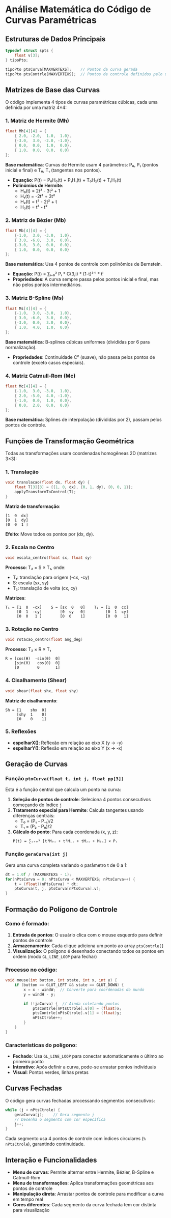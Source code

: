 # Análise Matemática do Código de Curvas Paramétricas

## Estruturas de Dados Principais

```c
typedef struct spts {
    float v[3];
} tipoPto;

tipoPto ptsCurva[MAXVERTEXS];    // Pontos da curva gerada
tipoPto ptsContrle[MAXVERTEXS];  // Pontos de controle definidos pelo usuário
```

## Matrizes de Base das Curvas

O código implementa 4 tipos de curvas paramétricas cúbicas, cada uma definida por uma matriz 4×4:

### 1. Matriz de Hermite (Mh)
```c
float Mh[4][4] = {
    { 2.0, -2.0,  1.0,  1.0},
    {-3.0,  3.0, -2.0, -1.0},
    { 0.0,  0.0,  1.0,  0.0},
    { 1.0,  0.0,  0.0,  0.0}
};
```
**Base matemática**: Curvas de Hermite usam 4 parâmetros: P₀, P₁ (pontos inicial e final) e T₀, T₁ (tangentes nos pontos).
- **Equação**: P(t) = P₀H₀(t) + P₁H₁(t) + T₀H₂(t) + T₁H₃(t)
- **Polinômios de Hermite**:
  - H₀(t) = 2t³ - 3t² + 1
  - H₁(t) = -2t³ + 3t²
  - H₂(t) = t³ - 2t² + t
  - H₃(t) = t³ - t²

### 2. Matriz de Bézier (Mb)
```c
float Mb[4][4] = {
    {-1.0,  3.0, -3.0,  1.0},
    { 3.0, -6.0,  3.0,  0.0},
    {-3.0,  3.0,  0.0,  0.0},
    { 1.0,  0.0,  0.0,  0.0}
};
```
**Base matemática**: Usa 4 pontos de controle com polinômios de Bernstein.
- **Equação**: P(t) = ∑ᵢ₌₀³ Pᵢ * C(3,i) * (1-t)³⁻ⁱ * tⁱ
- **Propriedades**: A curva sempre passa pelos pontos inicial e final, mas não pelos pontos intermediários.

### 3. Matriz B-Spline (Ms)
```c
float Ms[4][4] = {
    {-1.0,  3.0, -3.0,  1.0},
    { 3.0, -6.0,  3.0,  0.0},
    {-3.0,  0.0,  3.0,  0.0},
    { 1.0,  4.0,  1.0,  0.0}
};
```
**Base matemática**: B-splines cúbicas uniformes (divididas por 6 para normalização).
- **Propriedades**: Continuidade C² (suave), não passa pelos pontos de controle (exceto casos especiais).

### 4. Matriz Catmull-Rom (Mc)
```c
float Mc[4][4] = {
    {-1.0,  3.0, -3.0,  1.0},
    { 2.0, -5.0,  4.0, -1.0},
    {-1.0,  0.0,  1.0,  0.0},
    { 0.0,  2.0,  0.0,  0.0}
};
```
**Base matemática**: Splines de interpolação (divididas por 2), passam pelos pontos de controle.

## Funções de Transformação Geométrica

Todas as transformações usam coordenadas homogêneas 2D (matrizes 3×3):

### 1. Translação
```c
void translacao(float dx, float dy) {
    float T[3][3] = {{1, 0, dx}, {0, 1, dy}, {0, 0, 1}};
    applyTransformToControl(T);
}
```
**Matriz de transformação**:
```
[1  0  dx]
[0  1  dy]
[0  0  1 ]
```
**Efeito**: Move todos os pontos por (dx, dy).

### 2. Escala no Centro
```c
void escala_centro(float sx, float sy)
```
**Processo**: T₂ × S × T₁, onde:
- T₁: translação para origem (-cx, -cy)
- S: escala (sx, sy)
- T₂: translação de volta (cx, cy)

**Matrizes**:
```
T₁ = [1  0  -cx]    S = [sx  0   0]    T₂ = [1  0  cx]
     [0  1  -cy]        [0  sy   0]         [0  1  cy]
     [0  0   1 ]        [0  0    1]         [0  0   1]
```

### 3. Rotação no Centro
```c
void rotacao_centro(float ang_deg)
```
**Processo**: T₂ × R × T₁
```
R = [cos(θ)  -sin(θ)  0]
    [sin(θ)   cos(θ)  0]
    [0        0       1]
```

### 4. Cisalhamento (Shear)
```c
void shear(float shx, float shy)
```
**Matriz de cisalhamento**:
```
Sh = [1    shx  0]
     [shy  1    0]
     [0    0    1]
```

### 5. Reflexões
- **espelharX()**: Reflexão em relação ao eixo X (y → -y)
- **espelharY()**: Reflexão em relação ao eixo Y (x → -x)

## Geração de Curvas

### Função `ptoCurva(float t, int j, float pp[3])`

Esta é a função central que calcula um ponto na curva:

1. **Seleção de pontos de controle**: Seleciona 4 pontos consecutivos começando do índice `j`
2. **Tratamento especial para Hermite**: Calcula tangentes usando diferenças centrais:
   - T₀ = (P₁ - P₋₁)/2
   - T₁ = (P₂ - P₀)/2
3. **Cálculo do ponto**: Para cada coordenada (x, y, z):
   ```
   P(t) = ∑ᵢ₌₀³ [t³M₀ᵢ + t²M₁ᵢ + tM₂ᵢ + M₃ᵢ] × Pᵢ
   ```

### Função `geraCurva(int j)`

Gera uma curva completa variando o parâmetro t de 0 a 1:
```c
dt = 1.0f / (MAXVERTEXS - 1);
for(nPtsCurva = 0; nPtsCurva < MAXVERTEXS; nPtsCurva++) {
    t = (float)(nPtsCurva) * dt;
    ptoCurva(t, j, ptsCurva[nPtsCurva].v);
}
```

## Formação do Polígono de Controle

### Como é formado:
1. **Entrada de pontos**: O usuário clica com o mouse esquerdo para definir pontos de controle
2. **Armazenamento**: Cada clique adiciona um ponto ao array `ptsContrle[]`
3. **Visualização**: O polígono é desenhado conectando todos os pontos em ordem (modo `GL_LINE_LOOP` para fechar)

### Processo no código:
```c
void mouse(int button, int state, int x, int y) {
    if (button == GLUT_LEFT && state == GLUT_DOWN) {
        x = x - windW;  // Converte para coordenadas do mundo
        y = windH - y;

        if (!jaCurva) {  // Ainda coletando pontos
            ptsContrle[nPtsCtrole].v[0] = (float)x;
            ptsContrle[nPtsCtrole].v[1] = (float)y;
            nPtsCtrole++;
        }
    }
}
```

### Características do polígono:
- **Fechado**: Usa `GL_LINE_LOOP` para conectar automaticamente o último ao primeiro ponto
- **Interativo**: Após definir a curva, pode-se arrastar pontos individuais
- **Visual**: Pontos verdes, linhas pretas

## Curvas Fechadas

O código gera curvas fechadas processando segmentos consecutivos:
```c
while (j < nPtsCtrole) {
    geraCurva(j);    // Gera segmento j
    // Desenha o segmento com cor específica
    j++;
}
```

Cada segmento usa 4 pontos de controle com índices circulares (`% nPtsCtrole`), garantindo continuidade.

## Interação e Funcionalidades

- **Menu de curvas**: Permite alternar entre Hermite, Bézier, B-Spline e Catmull-Rom
- **Menu de transformações**: Aplica transformações geométricas aos pontos de controle
- **Manipulação direta**: Arrastar pontos de controle para modificar a curva em tempo real
- **Cores diferentes**: Cada segmento da curva fechada tem cor distinta para visualização
